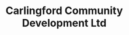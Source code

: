 ---
title: "Carlingford Community Development Ltd"
address: "Dundalk st Carlingford Co. Louth"
tel: "(042)9383624"
county: "Louth"
category: "Hostels"
type: "Content"
lat: "54.03804725"
lng: "-6.185261698"
---